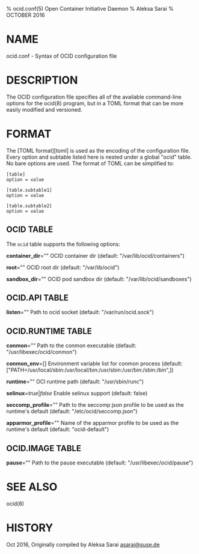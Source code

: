 % ocid.conf(5) Open Container Initiative Daemon
% Aleksa Sarai
% OCTOBER 2016

# NAME
ocid.conf - Syntax of OCID configuration file

# DESCRIPTION
The OCID configuration file specifies all of the available command-line options
for the ocid(8) program, but in a TOML format that can be more easily modified
and versioned.

# FORMAT
The [TOML format][toml] is used as the encoding of the configuration file.
Every option and subtable listed here is nested under a global "ocid" table.
No bare options are used. The format of TOML can be simplified to:

    [table]
    option = value

    [table.subtable1]
    option = value

    [table.subtable2]
    option = value

## OCID TABLE

The `ocid` table supports the following options:


**container_dir**=""
  OCID container dir (default: "/var/lib/ocid/containers")

**root**=""
  OCID root dir (default: "/var/lib/ocid")

**sandbox_dir**=""
  OCID pod sandbox dir (default: "/var/lib/ocid/sandboxes")


## OCID.API TABLE

**listen**=""
  Path to ocid socket (default: "/var/run/ocid.sock")

## OCID.RUNTIME TABLE

**conmon**=""
  Path to the conmon executable (default: "/usr/libexec/ocid/conmon")

**conmon_env**=[]
  Environment variable list for conmon process (default: ["PATH=/usr/local/sbin:/usr/local/bin:/usr/sbin:/usr/bin:/sbin:/bin",])

**runtime**=""
  OCI runtime path (default: "/usr/sbin/runc")

**selinux**=*true*|*false*
  Enable selinux support (default: false)

**seccomp_profile**=""
  Path to the seccomp json profile to be used as the runtime's default (default: "/etc/ocid/seccomp.json")

**apparmor_profile**=""
  Name of the apparmor profile to be used as the runtime's default (default: "ocid-default")

## OCID.IMAGE TABLE

**pause**=""
  Path to the pause executable (default: "/usr/libexec/ocid/pause")

# SEE ALSO
ocid(8)

# HISTORY
Oct 2016, Originally compiled by Aleksa Sarai <asarai@suse.de>
